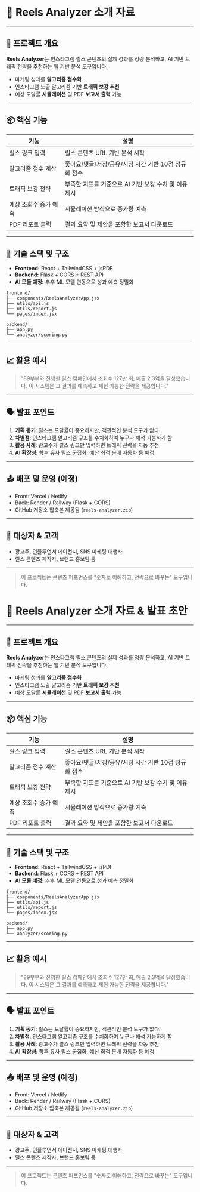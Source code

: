 # 🧾 Reels Analyzer 소개 자료 

---

## 🎯 프로젝트 개요

**Reels Analyzer**는 인스타그램 릴스 콘텐츠의 실제 성과를 정량 분석하고, AI 기반 트래픽 전략을 추천하는 웹 기반 분석 도구입니다.

- 마케팅 성과를 **알고리즘 점수화**
- 인스타그램 노출 알고리즘 기반 **트래픽 보강 추천**
- 예상 도달률 **시뮬레이션** 및 PDF **보고서 출력** 가능

---

## 📦 핵심 기능

| 기능 | 설명 |
|------|------|
| 릴스 링크 입력 | 릴스 콘텐츠 URL 기반 분석 시작 |
| 알고리즘 점수 계산 | 좋아요/댓글/저장/공유/시청 시간 기반 10점 정규화 점수 |
| 트래픽 보강 전략 | 부족한 지표를 기준으로 AI 기반 보강 수치 및 이유 제시 |
| 예상 조회수 증가 예측 | 시뮬레이션 방식으로 증가량 예측 |
| PDF 리포트 출력 | 결과 요약 및 제안을 포함한 보고서 다운로드 |

---

## 🧠 기술 스택 및 구조

- **Frontend:** React + TailwindCSS + jsPDF
- **Backend:** Flask + CORS + REST API
- **AI 모듈 예정:** 추후 ML 모델 연동으로 성과 예측 정밀화

```
frontend/
├── components/ReelsAnalyzerApp.jsx
├── utils/api.js
├── utils/report.js
└── pages/index.jsx

backend/
├── app.py
└── analyzer/scoring.py
```

---

## 📈 활용 예시

> "89부부와 진행한 릴스 캠페인에서 조회수 127만 회, 매출 2.3억을 달성했습니다. 이 시스템은 그 결과를 예측하고 재현 가능한 전략을 제공합니다."

---

## 🗣 발표 포인트

1. **기획 동기**: 릴스는 도달률이 중요하지만, 객관적인 분석 도구가 없다.
2. **차별점**: 인스타그램 알고리즘 구조를 수치화하여 누구나 해석 가능하게 함
3. **활용 사례**: 광고주가 릴스 링크만 입력하면 트래픽 전략을 자동 추천
4. **AI 확장성**: 향후 유사 릴스 군집화, 예산 최적 분배 자동화 등 예정

---

## 📤 배포 및 운영 (예정)

- Front: Vercel / Netlify
- Back: Render / Railway (Flask + CORS)
- GitHub 저장소 압축본 제공됨 (`reels-analyzer.zip`)

---

## 🙋 대상자 & 고객
- 광고주, 인플루언서 에이전시, SNS 마케팅 대행사
- 릴스 콘텐츠 제작자, 브랜드 홍보팀 등

---

> 이 프로젝트는 콘텐츠 퍼포먼스를 "숫자로 이해하고, 전략으로 바꾸는" 도구입니다.
# 🧾 Reels Analyzer 소개 자료 & 발표 초안

---

## 🎯 프로젝트 개요

**Reels Analyzer**는 인스타그램 릴스 콘텐츠의 실제 성과를 정량 분석하고, AI 기반 트래픽 전략을 추천하는 웹 기반 분석 도구입니다.

- 마케팅 성과를 **알고리즘 점수화**
- 인스타그램 노출 알고리즘 기반 **트래픽 보강 추천**
- 예상 도달률 **시뮬레이션** 및 PDF **보고서 출력** 가능

---

## 📦 핵심 기능

| 기능 | 설명 |
|------|------|
| 릴스 링크 입력 | 릴스 콘텐츠 URL 기반 분석 시작 |
| 알고리즘 점수 계산 | 좋아요/댓글/저장/공유/시청 시간 기반 10점 정규화 점수 |
| 트래픽 보강 전략 | 부족한 지표를 기준으로 AI 기반 보강 수치 및 이유 제시 |
| 예상 조회수 증가 예측 | 시뮬레이션 방식으로 증가량 예측 |
| PDF 리포트 출력 | 결과 요약 및 제안을 포함한 보고서 다운로드 |

---

## 🧠 기술 스택 및 구조

- **Frontend:** React + TailwindCSS + jsPDF
- **Backend:** Flask + CORS + REST API
- **AI 모듈 예정:** 추후 ML 모델 연동으로 성과 예측 정밀화

```
frontend/
├── components/ReelsAnalyzerApp.jsx
├── utils/api.js
├── utils/report.js
└── pages/index.jsx

backend/
├── app.py
└── analyzer/scoring.py
```

---

## 📈 활용 예시

> "89부부와 진행한 릴스 캠페인에서 조회수 127만 회, 매출 2.3억을 달성했습니다. 이 시스템은 그 결과를 예측하고 재현 가능한 전략을 제공합니다."

---

## 🗣 발표 포인트

1. **기획 동기**: 릴스는 도달률이 중요하지만, 객관적인 분석 도구가 없다.
2. **차별점**: 인스타그램 알고리즘 구조를 수치화하여 누구나 해석 가능하게 함
3. **활용 사례**: 광고주가 릴스 링크만 입력하면 트래픽 전략을 자동 추천
4. **AI 확장성**: 향후 유사 릴스 군집화, 예산 최적 분배 자동화 등 예정

---

## 📤 배포 및 운영 (예정)

- Front: Vercel / Netlify
- Back: Render / Railway (Flask + CORS)
- GitHub 저장소 압축본 제공됨 (`reels-analyzer.zip`)

---

## 🙋 대상자 & 고객
- 광고주, 인플루언서 에이전시, SNS 마케팅 대행사
- 릴스 콘텐츠 제작자, 브랜드 홍보팀 등

---

> 이 프로젝트는 콘텐츠 퍼포먼스를 "숫자로 이해하고, 전략으로 바꾸는" 도구입니다.
